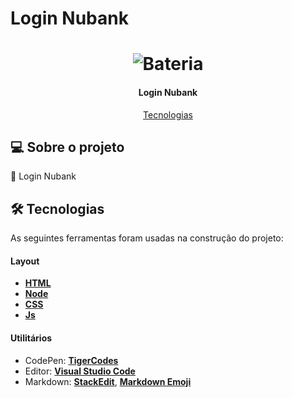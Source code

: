# Login Nubank 

</p>
<h1 align="center">
    <img alt="Bateria" title="" src="./assets/img/Loading_Js.gif" />
</h1>

<h4 align="center"> 
  Login Nubank
</h4>

<p align="center">
 <a href="#-tecnologias">Tecnologias</a> 
</p>

## 💻 Sobre o projeto

🔐 Login Nubank

## 🛠 Tecnologias

As seguintes ferramentas foram usadas na construção do projeto:

#### **Layout**

- **[HTML](https://www.w3schools.com/html/)**
- **[Node](https://nodejs.org/en/)**
- **[CSS](https://www.w3schools.com/css/)**
- **[Js](https://www.w3schools.com/w3js/)**


#### **Utilitários**

- CodePen: **[TigerCodes](https://codepen.io/tigercodes)**
- Editor: **[Visual Studio Code](https://code.visualstudio.com/)**
- Markdown: **[StackEdit](https://stackedit.io/)**, **[Markdown Emoji](https://gist.github.com/rxaviers/7360908)**




